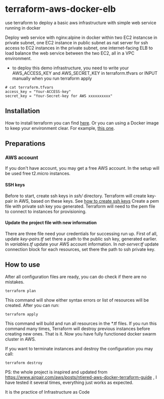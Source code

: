 # terraform-aws-docker-elb
use terraform to deploy a basic aws infrastructure with simple web service running in docker

Deploy web service with nginx:alpine in docker within two EC2 instancse in private subnet, one EC2 instance in public subnet as nat server for ssh access to EC2 instances in the private subnet, one internet-facing ELB to load balance the web service between the two EC2, all in a VPC environment.

* to deploy this demo infrastructure, you need to write your AWS_ACCESS_KEY and AWS_SECRET_KEY in terraform.tfvars or INPUT manually when you run terraform apply
```
# cat terraform.tfvars 
access_key = "Your-ACCESS-key"
secret_key = "Your-Secret-key for AWS xxxxxxxxxx"
```


## Installation 
How to install terraform you can find [here](https://www.terraform.io/intro/getting-started/install.html). Or you can using a Docker image to keep your environment clear. For example, [this one](https://hub.docker.com/r/amontaigu/terraform/).

## Preparations
### AWS account 
If you don't have account, you may get a free AWS account. In the setup will be used free t2.micro instances. 
#### SSH keys
Before to start, create ssh keys in *ssh/* directory. Terraform will create key-pair in AWS, based on these keys. See [how to create ssh keys](https://confluence.atlassian.com/bitbucketserver/creating-ssh-keys-776639788.html)
Create a pem file with private ssh key you generated. Terraform will need to the pem file to connect to instances for provisioning.
#### Update the project file with new information
There are three file need your credentials for successing run up. First of all, update *key-pairs.tf* set there a path to the public ssh key, generated earlier. In *variables.tf* update your AWS account information. In *nat-server.tf* update connection block for each resources, set there the path to ssh private key.    

## How to use
After all configuration files are ready, you can do check if there are no mistakes.
```
terraform plan
```
This command will show either syntax errors or list of resources will be created. After you can run:
```
terraform apply
```
This command will build and run all resources in the *.tf files. If you run this command many times, Terraform will destroy previous instances before creating new ones. 
That is it. Now you have fully functioned docker swarm cluster in AWS.

If you want to terminate instances and destroy the configuration you may call:
```
terraform destroy
```






PS: the whole project is inspired and updated from https://www.airpair.com/aws/posts/ntiered-aws-docker-terraform-guide , I have tested it several times, everything just works as expected.

It is the practice of Infrastructure as Code 

